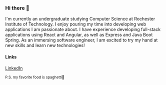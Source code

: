 ### Hi there 👋
I'm currently an undergraduate studying Computer Science at Rochester Institute of Technology. I enjoy pouring my time into developing web applications I am passionate about. I have experience developing full-stack applications using React and Angular, as well as Express and Java Boot Spring. As an immersing software engineer, I am excited to try my hand at new skills and learn new technologies!

#### Links
[LinkedIn](https://www.linkedin.com/in/brandon-lu-b6079b163/)


<sub>P.S. my favorite food is spaghetti🍝</sub>




<!--
**brandonlu1/brandonlu1** is a ✨ _special_ ✨ repository because its `README.md` (this file) appears on your GitHub profile.

Here are some ideas to get you started:

- 🔭 I’m currently working on ...
- 🌱 I’m currently learning ...
- 👯 I’m looking to collaborate on ...
- 🤔 I’m looking for help with ...
- 💬 Ask me about ...
- 📫 How to reach me: ...
- 😄 Pronouns: ...
- ⚡ Fun fact: ...
-->
